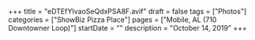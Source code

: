 +++
title = "eDTEfYIvaoSeQdxPSA8F.avif"
draft = false
tags = ["Photos"]
categories = ["ShowBiz Pizza Place"]
pages = ["Mobile, AL (710 Downtowner Loop)"]
startDate = ""
description = "October 14, 2019"
+++
